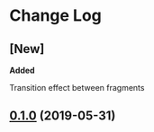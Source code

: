 # Change Log

## [New]

**Added**

Transition effect between fragments


## [0.1.0](https://github.com/artemkaxboy/autoredial-ce/releases/tag/0.1.0) (2019-05-31)